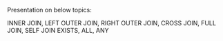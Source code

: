 Presentation on below topics:

INNER JOIN, LEFT OUTER JOIN, RIGHT OUTER JOIN, CROSS JOIN, FULL JOIN, SELF JOIN
EXISTS, ALL, ANY
